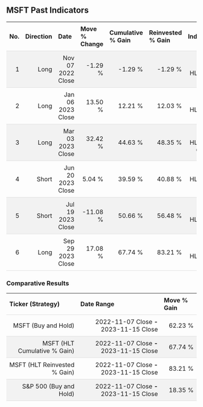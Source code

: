 
<style>
.hits {
            border-collapse: collapse;
            width: 100%;
        }
        .hits th, td {
            padding: 8px;
            border-bottom: 1px solid #ddd;
        }
        
        .hits td {text-align: right;}
        .hits th {text-align: left;}
        
        .hits tr:nth-child(even) {
            background-color: #f2f2f2;
        }
        
        .chartCol {
            width: 50%;
            float: left;
            padding: 20px;
        }  
</style>
    
<br>

## MSFT Past Indicators

<table class="hits">
    <tr>
        <th>No.</th>
        <th>Direction</th>
        <th>Date</th>
        <th>Move % Change</th>
        <th>Cumulative % Gain</th>
        <th>Reinvested % Gain</th>
        <th>Indicator</th>
      </tr>
    <tr>
        <td>1</td>
        <td>Long</td>
        <td>Nov 07 2022 Close</td>
        <td>-1.29 %</td>
        <td>-1.29 %</td>
        <td>-1.29 %</td>
        <td>Long HLT 502</td>
    </tr>
    <tr>
        <td>2</td>
        <td>Long</td>
        <td>Jan 06 2023 Close</td>
        <td>13.50 %</td>
        <td>12.21 %</td>
        <td>12.03 %</td>
        <td>Long HLT 510</td>
    </tr>
    <tr>
        <td>3</td>
        <td>Long</td>
        <td>Mar 03 2023 Close</td>
        <td>32.42 %</td>
        <td>44.63 %</td>
        <td>48.35 %</td>
        <td>Long HLT 510 GOOG</td>
    </tr>
    <tr>
        <td>4</td>
        <td>Short</td>
        <td>Jun 20 2023 Close</td>
        <td>5.04 %</td>
        <td>39.59 %</td>
        <td>40.88 %</td>
        <td>Short HLT 513 AAPL</td>
    </tr>
    <tr>
        <td>5</td>
        <td>Short</td>
        <td>Jul 19 2023 Close</td>
        <td>-11.08 %</td>
        <td>50.66 %</td>
        <td>56.48 %</td>
        <td>Short HLT 555</td>
    </tr>
    <tr>
        <td>6</td>
        <td>Long</td>
        <td>Sep 29 2023 Close</td>
        <td>17.08 %</td>
        <td>67.74 %</td>
        <td>83.21 %</td>
        <td>Long HLT 508</td>
    </tr>
    
</table>

### Comparative Results

<table class="hits">
    <thead>
        <th>Ticker (Strategy)</th>
        <th>Date Range</th>
        <th>Move % Gain</th>
    </thead>
    <tbody>
        <tr>
            <td>MSFT (Buy and Hold)</td>
            <td>2022-11-07 Close <b>-</b> 2023-11-15 Close</td>
            <td>62.23 %</td>
        </tr>
        <tr>
            <td>MSFT (HLT Cumulative % Gain)</td>
            <td>2022-11-07 Close <b>-</b> 2023-11-15 Close</td>
            <td>67.74 %</td>
        </tr>
        <tr>
            <td>MSFT (HLT Reinvested % Gain)</td>
            <td>2022-11-07 Close <b>-</b> 2023-11-15 Close</td>
            <td>83.21 %</td>
        </tr>
        <tr>
            <td>S&P 500 (Buy and Hold)</td>
            <td>2022-11-07 Close <b>-</b> 2023-11-15 Close</td>
            <td>18.35 %</td>
        </tr>
    </tbody>
</table>
<br>
<br>
